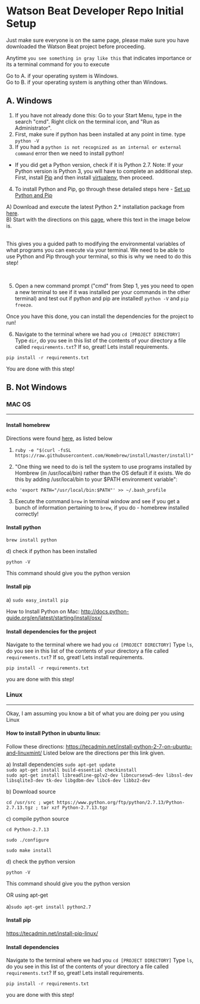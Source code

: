 Watson Beat Developer Repo Initial Setup
========================================

Just make sure everyone is on the same page, please make sure you have downloaded the Watson Beat project before proceeding.

Anytime `you see something in gray like this` that indicates importance or its a terminal command for you to execute

Go to A. if your operating system is Windows.
<br>
Go to B. if your operating system is anything other than Windows.

## A. Windows

1. If you have not already done this: Go to your Start Menu, type in the search "cmd". Right click on the terminal icon, and "Run as Administrator". 
2. First, make sure if python has been installed at any point in time. type ```python -V```
3. If you had a ```python is not recognized as an internal or external command``` error then we need to install python!

* If you did get a Python version, check if it is Python 2.7. Note: If your Python version is Python 3, you will have to complete an additional step. First, install [Pip](https://bootstrap.pypa.io/get-pip.py) and then install [virtualenv](https://fernandofreitasalves.com/virtualenv-tutorial-for-beginners-windows/), then proceed.

4. To install Python and Pip, go through these detailed steps here - [Set up Python and Pip](https://github.com/BurntSushi/nfldb/wiki/Python-&-pip-Windows-installation)

A) Download and execute the latest Python 2.* installation package from [here](https://www.python.org/downloads/windows/).
<br>
B) Start with the directions on this [page](https://github.com/BurntSushi/nfldb/wiki/Python-&-pip-Windows-installation), where this text in the image below is.

<br> This gives you a guided path to modifying the environmental variables of what programs you can execute via your terminal. We need to be able to use Python and Pip through your terminal, so this is why we need to do this step!

<br>

5. Open a new command prompt ("cmd" from Step 1, yes you need to open a new terminal to see if it was installed per your commands in the other terminal) and test out if python and pip are installed! ```python -V``` and ```pip freeze```. 

Once you have this done, you can install the dependencies for the project to run!

6. Navigate to the terminal where we had you `cd [PROJECT DIRECTORY]`
Type `dir`, do you see in this list of the contents of your directory a file called `requirements.txt`?
If so, great! Lets install requirements.

`pip install -r requirements.txt`


You are done with this step! 


## B. Not Windows

### MAC OS
<hr>

#### Install homebrew

Directions were found [here](http://sourabhbajaj.com/mac-setup/Homebrew/README.html), as listed below

1. `ruby -e "$(curl -fsSL https://raw.githubusercontent.com/Homebrew/install/master/install)"`

2. "One thing we need to do is tell the system to use programs installed by Hombrew (in /usr/local/bin) rather than the OS default if it exists. We do this by adding /usr/local/bin to your $PATH environment variable":

`echo 'export PATH="/usr/local/bin:$PATH"' >> ~/.bash_profile`

3. Execute the command `brew` in terminal window and see if you get a bunch of information pertaining to `brew`, if you do - homebrew installed correctly!


#### Install python

`brew install python`

d) check if python has been installed

`python -V`

This command should give you the python version

#### Install pip

a) `sudo easy_install pip`

How to Install Python on Mac:
http://docs.python-guide.org/en/latest/starting/install/osx/

#### Install dependencies for the project

Navigate to the terminal where we had you `cd [PROJECT DIRECTORY]`
Type `ls`, do you see in this list of the contents of your directory a file called `requirements.txt`?
If so, great! Lets install requirements.

`pip install -r requirements.txt`

you are done with this step!

### Linux
<hr>

Okay, I am assuming you know a bit of what you are doing per you using Linux

#### How to install Python in ubuntu linux:

Follow these directions: https://tecadmin.net/install-python-2-7-on-ubuntu-and-linuxmint/
Listed below are the directions per this link given.

a) Install dependencies
`sudo apt-get update` 
<br>
`sudo apt-get install build-essential checkinstall`
<br>
`sudo apt-get install libreadline-gplv2-dev libncursesw5-dev libssl-dev libsqlite3-dev tk-dev libgdbm-dev libc6-dev libbz2-dev`

b) Download source

`cd /usr/src ; wget https://www.python.org/ftp/python/2.7.13/Python-2.7.13.tgz ; tar xzf Python-2.7.13.tgz`

c) compile python source

`cd Python-2.7.13`

`sudo ./configure`

`sudo make install`

d) check the python version

`python -V`

This command should give you the python version

OR using apt-get

a)`sudo apt-get install python2.7`

#### Install pip

https://tecadmin.net/install-pip-linux/

#### Install dependencies

Navigate to the terminal where we had you `cd [PROJECT DIRECTORY]`
Type `ls`, do you see in this list of the contents of your directory a file called `requirements.txt`?
If so, great! Lets install requirements.

`pip install -r requirements.txt`

you are done with this step!

